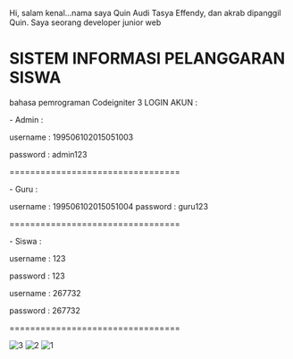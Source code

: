Hi, salam kenal...nama saya Quin Audi Tasya Effendy, dan akrab dipanggil Quin. Saya seorang developer junior web

SISTEM INFORMASI PELANGGARAN SISWA
==================================
bahasa pemrograman Codeigniter 3
LOGIN AKUN :

<p>- Admin :</p> 
<p>username : 199506102015051003</p>
<p>password : admin123</p>
<p>=================================</p>
<p>- Guru :</p>
username : 199506102015051004
password : guru123
<p>=================================</p>
<p>- Siswa :</p>
<p>username : 123</p>
<p>password : 123</p>
<p>username : 267732</p>
<p>password : 267732</p>
<p>=================================</p>

![3](https://github.com/auditasya12/Sistem-Informasi-Pelanggaran-Siswa/assets/68654073/04bd91fa-5156-4a20-be2b-cf3851867aff)
![2](https://github.com/auditasya12/Sistem-Informasi-Pelanggaran-Siswa/assets/68654073/c0a83761-03ab-4221-bf4a-34839988c923)
![1](https://github.com/auditasya12/Sistem-Informasi-Pelanggaran-Siswa/assets/68654073/94757505-ca9c-41ba-b3ea-c51e71f74016)
